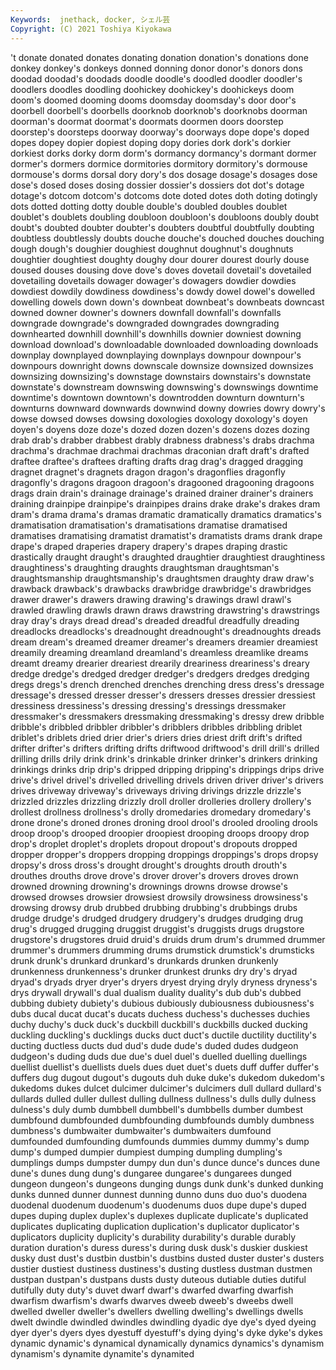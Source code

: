 ```yaml
---
Keywords:  jnethack, docker, シェル芸
Copyright: (C) 2021 Toshiya Kiyokawa
---
```

't donate donated donates donating
donation donation's donations done donkey donkey's donkeys donned donning donor
donor's donors dons doodad doodad's doodads doodle doodle's doodled doodler
doodler's doodlers doodles doodling doohickey doohickey's doohickeys doom doom's doomed
dooming dooms doomsday doomsday's door door's doorbell doorbell's doorbells doorknob
doorknob's doorknobs doorman doorman's doormat doormat's doormats doormen doors doorstep
doorstep's doorsteps doorway doorway's doorways dope dope's doped dopes dopey
dopier dopiest doping dopy dories dork dork's dorkier dorkiest dorks
dorky dorm dorm's dormancy dormancy's dormant dormer dormer's dormers dormice
dormitories dormitory dormitory's dormouse dormouse's dorms dorsal dory dory's dos
dosage dosage's dosages dose dose's dosed doses dosing dossier dossier's
dossiers dot dot's dotage dotage's dotcom dotcom's dotcoms dote doted
dotes doth doting dotingly dots dotted dotting dotty double double's
doubled doubles doublet doublet's doublets doubling doubloon doubloon's doubloons doubly
doubt doubt's doubted doubter doubter's doubters doubtful doubtfully doubting doubtless
doubtlessly doubts douche douche's douched douches douching dough dough's doughier
doughiest doughnut doughnut's doughnuts doughtier doughtiest doughty doughy dour dourer
dourest dourly douse doused douses dousing dove dove's doves dovetail
dovetail's dovetailed dovetailing dovetails dowager dowager's dowagers dowdier dowdies dowdiest
dowdily dowdiness dowdiness's dowdy dowel dowel's dowelled dowelling dowels down
down's downbeat downbeat's downbeats downcast downed downer downer's downers downfall
downfall's downfalls downgrade downgrade's downgraded downgrades downgrading downhearted downhill downhill's
downhills downier downiest downing download download's downloadable downloaded downloading downloads
downplay downplayed downplaying downplays downpour downpour's downpours downright downs downscale
downsize downsized downsizes downsizing downsizing's downstage downstairs downstairs's downstate downstate's
downstream downswing downswing's downswings downtime downtime's downtown downtown's downtrodden downturn
downturn's downturns downward downwards downwind downy dowries dowry dowry's dowse
dowsed dowses dowsing doxologies doxology doxology's doyen doyen's doyens doze
doze's dozed dozen dozen's dozens dozes dozing drab drab's drabber
drabbest drably drabness drabness's drabs drachma drachma's drachmae drachmai drachmas
draconian draft draft's drafted draftee draftee's draftees drafting drafts drag
drag's dragged dragging dragnet dragnet's dragnets dragon dragon's dragonflies dragonfly
dragonfly's dragons dragoon dragoon's dragooned dragooning dragoons drags drain drain's
drainage drainage's drained drainer drainer's drainers draining drainpipe drainpipe's drainpipes
drains drake drake's drakes dram dram's drama drama's dramas dramatic
dramatically dramatics dramatics's dramatisation dramatisation's dramatisations dramatise dramatised dramatises dramatising
dramatist dramatist's dramatists drams drank drape drape's draped draperies drapery
drapery's drapes draping drastic drastically draught draught's draughted draughtier draughtiest
draughtiness draughtiness's draughting draughts draughtsman draughtsman's draughtsmanship draughtsmanship's draughtsmen draughty
draw draw's drawback drawback's drawbacks drawbridge drawbridge's drawbridges drawer drawer's
drawers drawing drawing's drawings drawl drawl's drawled drawling drawls drawn
draws drawstring drawstring's drawstrings dray dray's drays dread dread's dreaded
dreadful dreadfully dreading dreadlocks dreadlocks's dreadnought dreadnought's dreadnoughts dreads dream
dream's dreamed dreamer dreamer's dreamers dreamier dreamiest dreamily dreaming dreamland
dreamland's dreamless dreamlike dreams dreamt dreamy drearier dreariest drearily dreariness
dreariness's dreary dredge dredge's dredged dredger dredger's dredgers dredges dredging
dregs dregs's drench drenched drenches drenching dress dress's dressage dressage's
dressed dresser dresser's dressers dresses dressier dressiest dressiness dressiness's dressing
dressing's dressings dressmaker dressmaker's dressmakers dressmaking dressmaking's dressy drew dribble
dribble's dribbled dribbler dribbler's dribblers dribbles dribbling driblet driblet's driblets
dried drier drier's driers dries driest drift drift's drifted drifter
drifter's drifters drifting drifts driftwood driftwood's drill drill's drilled drilling
drills drily drink drink's drinkable drinker drinker's drinkers drinking drinkings
drinks drip drip's dripped dripping dripping's drippings drips drive drive's
drivel drivel's drivelled drivelling drivels driven driver driver's drivers drives
driveway driveway's driveways driving drivings drizzle drizzle's drizzled drizzles drizzling
drizzly droll droller drolleries drollery drollery's drollest drollness drollness's drolly
dromedaries dromedary dromedary's drone drone's droned drones droning drool drool's
drooled drooling drools droop droop's drooped droopier droopiest drooping droops
droopy drop drop's droplet droplet's droplets dropout dropout's dropouts dropped
dropper dropper's droppers dropping droppings droppings's drops dropsy dropsy's dross
dross's drought drought's droughts drouth drouth's drouthes drouths drove drove's
drover drover's drovers droves drown drowned drowning drowning's drownings drowns
drowse drowse's drowsed drowses drowsier drowsiest drowsily drowsiness drowsiness's drowsing
drowsy drub drubbed drubbing drubbing's drubbings drubs drudge drudge's drudged
drudgery drudgery's drudges drudging drug drug's drugged drugging druggist druggist's
druggists drugs drugstore drugstore's drugstores druid druid's druids drum drum's
drummed drummer drummer's drummers drumming drums drumstick drumstick's drumsticks drunk
drunk's drunkard drunkard's drunkards drunken drunkenly drunkenness drunkenness's drunker drunkest
drunks dry dry's dryad dryad's dryads dryer dryer's dryers dryest
drying dryly dryness dryness's drys drywall drywall's dual dualism duality
duality's dub dub's dubbed dubbing dubiety dubiety's dubious dubiously dubiousness
dubiousness's dubs ducal ducat ducat's ducats duchess duchess's duchesses duchies
duchy duchy's duck duck's duckbill duckbill's duckbills ducked ducking duckling
duckling's ducklings ducks duct duct's ductile ductility ductility's ducting ductless
ducts dud dud's dude dude's duded dudes dudgeon dudgeon's duding
duds due due's duel duel's duelled duelling duellings duellist duellist's
duellists duels dues duet duet's duets duff duffer duffer's duffers
dug dugout dugout's dugouts duh duke duke's dukedom dukedom's dukedoms
dukes dulcet dulcimer dulcimer's dulcimers dull dullard dullard's dullards dulled
duller dullest dulling dullness dullness's dulls dully dulness dulness's duly
dumb dumbbell dumbbell's dumbbells dumber dumbest dumbfound dumbfounded dumbfounding dumbfounds
dumbly dumbness dumbness's dumbwaiter dumbwaiter's dumbwaiters dumfound dumfounded dumfounding dumfounds
dummies dummy dummy's dump dump's dumped dumpier dumpiest dumping dumpling
dumpling's dumplings dumps dumpster dumpy dun dun's dunce dunce's dunces
dune dune's dunes dung dung's dungaree dungaree's dungarees dunged dungeon
dungeon's dungeons dunging dungs dunk dunk's dunked dunking dunks dunned
dunner dunnest dunning dunno duns duo duo's duodena duodenal duodenum
duodenum's duodenums duos dupe dupe's duped dupes duping duplex duplex's
duplexes duplicate duplicate's duplicated duplicates duplicating duplication duplication's duplicator duplicator's
duplicators duplicity duplicity's durability durability's durable durably duration duration's duress
duress's during dusk dusk's duskier duskiest dusky dust dust's dustbin
dustbin's dustbins dusted duster duster's dusters dustier dustiest dustiness dustiness's
dusting dustless dustman dustmen dustpan dustpan's dustpans dusts dusty duteous
dutiable duties dutiful dutifully duty duty's duvet dwarf dwarf's dwarfed
dwarfing dwarfish dwarfism dwarfism's dwarfs dwarves dweeb dweeb's dweebs dwell
dwelled dweller dweller's dwellers dwelling dwelling's dwellings dwells dwelt dwindle
dwindled dwindles dwindling dyadic dye dye's dyed dyeing dyer dyer's
dyers dyes dyestuff dyestuff's dying dying's dyke dyke's dykes dynamic
dynamic's dynamical dynamically dynamics dynamics's dynamism dynamism's dynamite dynamite's dynamited
